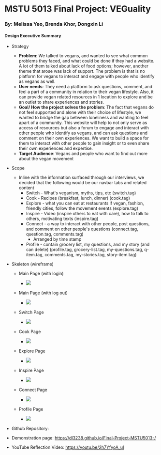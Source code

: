 # MSTU 5013 Final Project: VEGuality  

### By: Melissa Yeo, Brenda Khor, Dongxin Li

#### Design Executive Summary

* Strategy
    * <b>Problem</b>: We talked to vegans, and wanted to see what common problems they faced, and what could be done if they had a website. A lot of them talked about lack of food options; however, another theme that arose was lack of support. The problem is that is no platform for vegans to interact and engage with people who identify as vegans as well.
    * <b>User needs</b>: They need a platform to ask questions, comment, and feel a part of a community in relation to their vegan lifestyle. Also, it can provide vegan related resources in 1 location to explore and be an outlet to share experiences and stories.
    * <b>Goal/ How the project solves the problem</b>: The fact that vegans do not feel supported and alone with their choice of lifestyle, we wanted to bridge the gap between loneliness and wanting to feel apart of a community. This website will help to not only serve as access of resources but also a forum to engage and interact with other people who identify as vegans, and can ask questions and comment on their own experiences. We want to build a space for them to interact with other people to gain insight or to even share their own experiences and expertise.    
    * <b>Target Audience</b>: Vegans and people who want to find out more about the vegan movement
* Scope
    * Inline with the information surfaced through our interviews, we decided that the following would be our navbar tabs and related content
        * Switch - What's veganism, myths, tips, etc (switch.tag)
        * Cook - Recipes (breakfast, lunch, dinner) (cook.tag)
        * Explore - what you can eat at restaurants if vegan, fashion, friendly cities, follow the movement events (explore.tag)
        * Inspire - Video (inspire others to eat with care), how to talk to others, motivating texts (inspire.tag)
        * Connect - a way to interact with other people, post questions, and comment on other people's questions (connect.tag, question.tag, comments.tag)
            * Arranged by time stamp
        * Profile - contain grocery list, my questions, and my story (and can delete) (profile.tag, grocery-list.tag, my-questions.tag, q-item.tag, comments.tag, my-stories.tag, story-item.tag)
* Skeleton (wireframe)
    * Main Page (with login)
        * ![](https://i.imgur.com/dF5tzit.png)

    * Main Page (with log out)
        * ![](https://i.imgur.com/PwJbznf.png)

    * Switch Page
        * ![](https://i.imgur.com/5CHhK1v.png)

    * Cook Page
        * ![](https://i.imgur.com/0B0mkKg.png)

    * Explore Page
        * ![](https://i.imgur.com/TyHJ3u2.png)

    * Inspire Page
        * ![](https://i.imgur.com/7TQ9tYn.png)

    * Connect Page
        * ![](https://i.imgur.com/8aZpLe4.png)

    * Profile Page
        * ![](https://i.imgur.com/49YkPEE.png)



* Github Repository:
* Demonstration page: https://dl3238.github.io/Final-Project-MSTU5013-/
* YouTube Reflection Video: https://youtu.be/2h7YfyoA_uI

